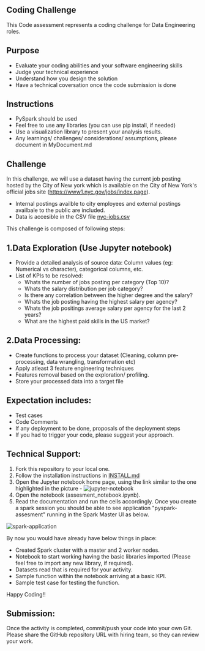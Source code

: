 Coding Challenge
--
This Code assessment represents a coding challenge for Data Engineering roles.

Purpose
--
- Evaluate your coding abilities and your software engineering skills
- Judge your technical experience
- Understand how you design the solution 
- Have a technical coversation once the code submission is done

Instructions
-- 
- PySpark should be used
- Feel free to use any libraries (you can use pip install, if needed)
- Use a visualization library to present your analysis results.
- Any learnings/ challenges/ considerations/ assumptions, please document in MyDocument.md
 
Challenge 
--
In this challenge, we will use a dataset having the current job posting hosted by the City of New york which is available on the City of New York's official jobs site (https://www1.nyc.gov/jobs/index.page).

- Internal postings availble to city employees and external postings availbale to the public are included. 
- Data is accesible in the CSV file [nyc-jobs.csv](https://github.com/projectforyou/project1/dataset/nyc-jobs.csv)

This challenge is composed of following steps: 

1.Data Exploration (Use Jupyter notebook)
--
- Provide a detailed analysis of source data: Column values (eg: Numerical vs character), categorical columns, etc. 
- List of KPIs to be resolved:
  - Whats the number of jobs posting per category (Top 10)? 
  - Whats the salary distribution per job category? 
  - Is there any correlation between the higher degree and the salary?
  - Whats the job posting having the highest salary per agency? 
  - Whats the job positings average salary per agency for the last 2 years? 
  - What are the highest paid skills in the US market? 

2.Data Processing: 
-- 
- Create functions to process your dataset (Cleaning, column pre-processing, data wrangling, transformation etc) 
- Apply atleast 3 feature engineering techniques 
- Features removal based on the exploration/ profiling.
- Store your processed data into a target file

Expectation includes: 
--
- Test cases 
- Code Comments 
- If any deployment to be done, proposals of the deployment steps
- If you had to trigger your code, please suggest your approach. 

Technical Support:
--
1. Fork this repository to your local one.
2. Follow the installation instructions in [INSTALL.md](https://github.com/projectforyou/project1/blob/main/INSTALL.md)
3. Open the Jupyter notebook home page, using the link similar to the one highlighted in the picture - ![jupyter-notebook](https://github.com/projectforyou/project1/blob/main/pictures/docker-compose.png)
4. Open the notebook (assesment_notebook.ipynb). 
5. Read the documentation and run the cells accordingly. Once you create a spark session you should be able to see application "pyspark-assesment" running in the Spark Master UI as below. 

  ![spark-application](https://github.com/projectforyou/project1/blob/main/pictures/spark-application.png)

By now you would have already have below things in place:

- Created Spark cluster with a master and 2 worker nodes.
- Notebook to start working having the basic libraries imported (Please feel free to import any new library, if required). 
- Datasets read that is required for your activity.
- Sample function within the notebook arriving at a basic KPI.
- Sample test case for testing the function. 

Happy Coding!!

Submission:
-- 
Once the activity is completed, commit/push your code into your own Git. Please share the GitHub repository URL with hiring team, so they can review your work.

